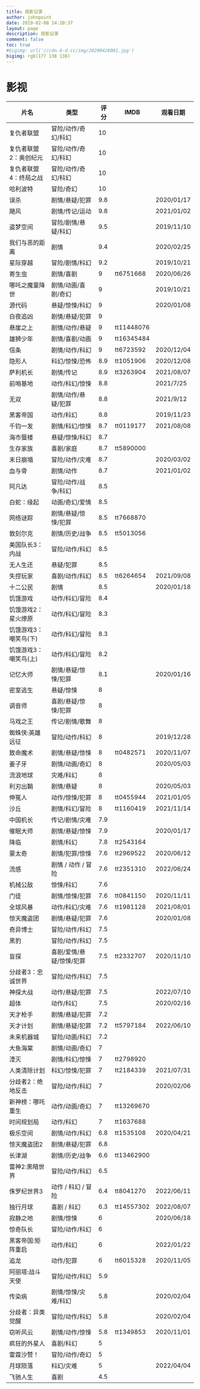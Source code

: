 ```yaml
---
title: 观影记录
author: johnpoint
date: 2019-02-08 14:20:37
layout: page
description: 观影记录
comment: false
toc: true
#bigimg: url('//cdn.6-d.cc/img/20200426001.jpg')
bigimg: rgb(177 138 138)
---
```


# 影视

| 片名                  | 类型                     | 评分 | IMDB       | 观看日期   |
|-----------------------|--------------------------|------|------------|------------|
| 复仇者联盟            | 冒险/动作/奇幻/科幻      | 10   |            |            |
| 复仇者联盟2：奥创纪元 | 冒险/动作/奇幻/科幻      | 10   |            |            |
| 复仇者联盟4：终局之战 | 冒险/动作/奇幻/科幻      | 10   |            |            |
| 哈利波特              | 冒险/奇幻                | 10   |            |            |
| 误杀                  | 剧情/悬疑/犯罪           | 9.8  |            | 2020/01/17 |
| 飓风                  | 剧情/传记/运动           | 9.8  |            | 2021/01/02 |
| 盗梦空间              | 冒险/剧情/悬疑/科幻      | 9.5  |            | 2019/11/10 |
| 我们与恶的距离        | 剧情                     | 9.4  |            | 2020/02/25 |
| 星际穿越              | 冒险/剧情/科幻           | 9.2  |            | 2019/10/21 |
| 寄生虫                | 剧情/喜剧                | 9    | tt6751668  | 2020/06/26 |
| 哪吒之魔童降世        | 剧情/动画/喜剧/奇幻      | 9    |            | 2019/10/21 |
| 源代码                | 悬疑/惊悚/科幻           | 9    |            | 2020/01/08 |
| 白夜追凶              | 剧情/悬疑/犯罪           | 9    |            |            |
| 悬崖之上              | 剧情/动作/悬疑           | 9    | tt11448076 |            |
| 雄狮少年              | 剧情/喜剧/动画           | 9    | tt16345484 |            |
| 信条                  | 剧情/动作/科幻           | 9    | tt6723592  | 2020/12/04 |
| 隐形人                | 科幻/惊悚/恐怖           | 8.9  | tt1051906  | 2020/12/08 |
| 萨利机长              | 剧情/传记                | 8.9  | tt3263904  | 2021/08/07 |
| 前哨基地              | 动作/科幻/惊悚           | 8.8  |            | 2021/7/25  |
| 无双                  | 剧情/动作/悬疑/犯罪      | 8.8  |            | 2021/9/12  |
| 黑客帝国              | 动作/科幻                | 8.8  |            | 2019/11/23 |
| 千钧一发              | 剧情/科幻/惊悚           | 8.7  | tt0119177  | 2021/08/08 |
| 海市蜃楼              | 悬疑/惊悚/科幻           | 8.7  |            |            |
| 生存家族              | 喜剧/家庭                | 8.7  | tt5890000  |            |
| 末日崩塌              | 冒险/动作/灾难           | 8.7  |            | 2020/03/02 |
| 血与骨                | 剧情/动作                | 8.7  |            | 2021/01/02 |
| 阿凡达                | 冒险/动作/战争/科幻      | 8.5  |            |            |
| 白蛇：缘起            | 动画/奇幻/爱情           | 8.5  |            |            |
| 网络谜踪              | 剧情/悬疑/惊悚/犯罪      | 8.5  | tt7668870  |            |
| 敦刻尔克              | 剧情/历史/战争           | 8.5  | tt5013056  |            |
| 美国队长3：内战       | 冒险/动作/科幻           | 8.5  |            |            |
| 无人生还              | 悬疑/犯罪                | 8.5  |            |            |
| 失控玩家              | 喜剧/动作/科幻           | 8.5  | tt6264654  | 2021/09/08 |
| 十二公民              | 剧情                     | 8.5  |            | 2020/01/18 |
| 饥饿游戏              | 动作/科幻/冒险           | 8.4  |            |            |
| 饥饿游戏2：星火燎原   | 动作/科幻/冒险           | 8.3  |            |            |
| 饥饿游戏3：嘲笑鸟(下) | 动作/科幻/冒险           | 8.3  |            |            |
| 饥饿游戏3：嘲笑鸟(上) | 动作/科幻/冒险           | 8.2  |            |            |
| 记忆大师              | 剧情/悬疑/惊悚/犯罪      | 8.1  |            | 2020/01/16 |
| 密室逃生              | 悬疑/惊悚                | 8    |            |            |
| 调音师                | 喜剧/悬疑/惊悚/犯罪      | 8    |            |            |
| 马戏之王              | 传记/剧情/歌舞           | 8    |            |            |
| 蜘蛛侠:英雄远征       | 冒险/动作/科幻           | 8    |            | 2019/12/28 |
| 致命魔术              | 剧情/悬疑/惊悚           | 8    | tt0482571  | 2020/11/07 |
| 姜子牙                | 剧情/动画/奇幻           | 8    |            | 2020/05/03 |
| 流浪地球              | 灾难/科幻                | 8    |            |            |
| 利刃出鞘              | 剧情/悬疑                | 8    |            | 2020/05/03 |
| 伸冤人                | 动作/惊悚/犯罪           | 8    | tt0455944  | 2021/01/05 |
| 沙丘                  | 剧情/科幻/冒险           | 8    | tt1160419  | 2021/11/14 |
| 中国机长              | 传记/剧情/灾难           | 7.9  |            |            |
| 催眠大师              | 剧情/悬疑/惊悚           | 7.9  |            | 2020/01/17 |
| 降临                  | 剧情/科幻                | 7.8  | tt2543164  |            |
| 蒙太奇                | 剧情/犯罪/惊悚           | 7.6  | tt2969522  | 2020/06/12 |
| 流感                  | 剧情 / 动作 / 冒险       | 7.6  | tt2351310  | 2022/06/24 |
| 机械公敌              | 惊悚/科幻                | 7.6  |            |            |
| 门徒                  | 剧情/惊悚/犯罪           | 7.6  | tt0841150  | 2020/11/11 |
| 全球风暴              | 动作/科幻/灾难           | 7.6  | tt1981128  | 2021/08/01 |
| 惊天魔盗团            | 剧情/悬疑/犯罪           | 7.6  |            | 2020/01/08 |
| 奇异博士              | 冒险/动作/科幻           | 7.5  |            |            |
| 黑豹                  | 冒险/动作/科幻           | 7.5  |            |            |
| 盲探                  | 喜剧/爱情/悬疑/惊悚/犯罪 | 7.5  | tt2332707  | 2020/11/10 |
| 分歧者3：忠诚世界     | 冒险/动作/科幻           | 7.5  |            |            |
| 神探大战                  | 动作/悬疑/犯罪       | 7.5  |            | 2022/07/10 |
| 超体                  | 动作/科幻                | 7.5  |            | 2020/02/16 |
| 天才枪手              | 剧情/悬疑/犯罪           | 7.2  |            |            |
| 天才计划              | 剧情/悬疑/犯罪           | 7.2  | tt5797184  | 2022/06/10 |
| 未来机器城            | 冒险/动画/科幻           | 7.2  |            |            |
| 大鱼海棠              | 剧情/动画/奇幻           | 7    |            |            |
| 湮灭                  | 剧情/科幻/惊悚           | 7    | tt2798920  |            |
| 人类清除计划          | 科幻/惊悚/犯罪           | 7    | tt2184339  | 2021/07/31 |
| 分歧者2：绝地反击     | 冒险/动作/科幻           | 7    |            | 2020/02/06 |
| 新神榜：哪吒重生      | 动作/动画/奇幻           | 7    | tt13269670 |            |
| 时间规划局            | 动作/科幻                | 7    | tt1637688  |            |
| 极乐空间              | 剧情/动作/科幻           | 6.8  | tt1535108  | 2020/04/21 |
| 惊天魔盗团2           | 剧情/悬疑/犯罪           | 6.8  |            |            |
| 长津湖                | 剧情/历史/战争           | 6.6  | tt13462900 |            |
| 雷神2:黑暗世界        | 冒险/动作/科幻           | 6.5  |            |            |
| 侏罗纪世界3           | 动作 / 科幻 / 冒险       | 6.4  | tt8041270  | 2022/06/11 |
| 独行月球           | 喜剧 / 科幻       | 6.3  | tt14557302  | 2022/08/07 |
| 寂静之地              | 剧情/惊悚                | 6    |            | 2020/06/18 |
| 惊奇队长              | 冒险/动作/科幻           | 6    |            |            |
| 黑客帝国:矩阵重启     | 动作/科幻                | 6    |            | 2022/01/22 |
| 追龙                  | 动作/犯罪                | 6    | tt6015328  | 2020/11/05 |
| 阿丽塔:战斗天使       | 冒险/动作/科幻           | 5.9  |            |            |
| 传染病                | 剧情/惊悚/灾难/科幻      | 5.8  |            | 2020/02/04 |
| 分歧者：异类觉醒      | 冒险/动作/科幻           | 5.8  |            | 2020/02/04 |
| 窃听风云              | 剧情/动作/惊悚           | 5.8  | tt1349853  | 2020/11/01 |
| 疯狂的外星人          | 喜剧/科幻                | 5    |            |            |
| 雷霆沙赞！            | 冒险/动作/奇幻           | 5    |            |            |
| 月球陨落              | 科幻/灾难                | 5    |            | 2022/04/04 |
| 飞驰人生              | 喜剧                     | 4.5  |            |            |

